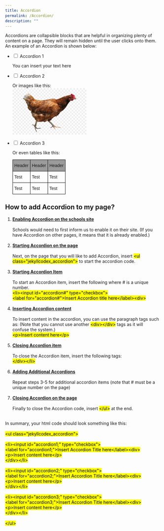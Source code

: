 ```yaml
---
title: Accordion
permalink: /Accordion/
description: ""
---
```

<p>Accordions are collapsible blocks that are helpful in organizing plenty of content on a page. They will remain hidden until the user clicks onto them.
<br>An example of an Accordion is shown below:</p>

<ul class="jekyllcodex_accordion">
<li><input id="accordion1;" type="checkbox">
<label for="accordion1;">Accordion 1</label><div>
<p>You can insert your text here</p>
</div></li>
<li><input id="accordion2;" type="checkbox">
<label for="accordion2;">Accordion 2</label><div>
<p>Or images like this:<br><img src="/images/chicken.jpg" style="width:50%"></p>
</div></li>
<li><input id="accordion3;" type="checkbox">
<label for="accordion3;">Accordion 3</label><div>
<p>Or even tables like this:<br><style type="text/css">
.tg  {border-collapse:collapse;border-spacing:0;}
.tg td{border-color:black;border-style:solid;border-width:1px;font-family:Arial, sans-serif;font-size:14px;
  overflow:hidden;padding:10px 5px;word-break:normal;}
.tg th{border-color:black;border-style:solid;border-width:1px;font-family:Arial, sans-serif;font-size:14px;
  font-weight:normal;overflow:hidden;padding:10px 5px;word-break:normal;}
.tg .tg-vs2s{background-color:#9b9b9b;border-color:#000000;text-align:left;vertical-align:top}
.tg .tg-73oq{border-color:#000000;text-align:left;vertical-align:top}
</style>
<table class="tg">
<thead>
  <tr>
    <th class="tg-vs2s">Header</th>
    <th class="tg-vs2s">Header</th>
    <th class="tg-vs2s">Header</th>
  </tr>
</thead>
<tbody>
  <tr>
    <td class="tg-73oq">Test</td>
    <td class="tg-73oq">Test</td>
    <td class="tg-73oq">Test</td>
  </tr>
  <tr>
    <td class="tg-73oq">Test</td>
    <td class="tg-73oq">Test</td>
    <td class="tg-73oq">Test</td>
  </tr>
</tbody>
</table></p>
</div></li>
</ul>

<div><h2>How to add Accordion to my page?</h2>
<ol>
<li><b><u>Enabling Accordion on the schools site</u></b><br><br>
Schools would need to first inform us to enable it on their site. &#40;If you have Accordion on other pages, it means that it is already enabled.&#41;</li><br>

<li><b><u>Starting Accordion on the page</u></b><br><br>
Next, on the page that you will like to add Accordion, insert <mark>&#60;ul class&#61;"jekyllcodex_accordion"&#62;</mark> to start the accordion code.</li><br>

<li><b><u>Starting Accordion Item</u></b><br><br>
To start an Accordion item, insert the following where &#35; is a unique number.<br><mark>
&#60;li&#62;&#60;input id&#61;"accordion&#35;" type&#61;"checkbox"&#62;<br>
&#60;label for&#61;"accordion&#35;"&#62;Insert Accordion title here&#60;&#47;label&#62;&#60;div&#62;</mark></li><br>

<li><b><u>Inserting Accordion content</u></b><br><br>
To insert content in the accordion, you can use the paragraph tags such as: (Note that you cannot use another <mark>&#60;div&#62;&#60;&#47;div&#62;</mark> tags as it will confuse the system.)<br>
<mark>&#60;p&#62;Insert content here&#60;&#47;p&#62;</mark></li><br>

<li><b><u>Closing Accordion item</u></b><br><br>
To close the Accordion item, insert the following tags:<br>
<mark>&#60;&#47;div&#62;&#60;&#47;li&#62;</mark></li><br>

<li><b><u>Adding Additional Accordions</u></b><br><br>
Repeat steps 3-5 for additional accordion items (note that # must be a unique number on the page)</li><br>

<li><b><u>Closing Accordion on the page</u></b><br><br>
Finally to close the Accordion code, insert <mark>&#60;&#47;ul&#62;</mark> at the end.</li><br>
</ol>

<p>
In summary, your html code should look something like this:
<br><br><mark>
&#60;ul class&#61;"jekyllcodex_accordion"&#62;<br><br>
&#60;li&#62;&#60;input id&#61;"accordion1;" type&#61;"checkbox"&#62;<br>
&#60;label for&#61;"accordion1;"&#62;Insert Accordion Title here&#60;&#47;label&#62;&#60;div&#62;<br>
&#60;p&#62;Insert content here&#60;&#47;p&#62;<br>&#60;&#47;div&#62;&#60;&#47;li&#62;<br><br>
&#60;li&#62;&#60;input id&#61;"accordion2;" type&#61;"checkbox"&#62;<br>
&#60;label for&#61;"accordion2;"&#62;Insert Accordion Title here&#60;&#47;label&#62;&#60;div&#62;<br>
&#60;p&#62;Insert content here&#60;&#47;p&#62;<br>&#60;&#47;div&#62;&#60;&#47;li&#62;<br><br>
&#60;li&#62;&#60;input id&#61;"accordion3;" type&#61;"checkbox"&#62;<br>
&#60;label for&#61;"accordion3;"&#62;Insert Accordion Title here&#60;&#47;label&#62;&#60;div&#62;<br>
&#60;p&#62;Insert content here&#60;&#47;p&#62;<br>&#60;&#47;div&#62;&#60;&#47;li&#62;<br><br>
&#60;&#47;ul&#62;</mark></p>
</div>